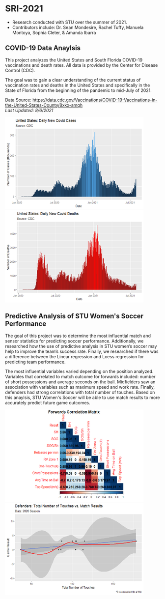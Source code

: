 # SRI-2021
* Research conducted with STU over the summer of 2021.
* Contributors include: Dr. Sean Mondesire, Rachel Tuffy, Manuela Montoya, Sophia Cleter, & Amanda Ibarra

## COVID-19 Data Anaylsis
This project analyzes the United States and South Florida COVID-19 vaccinations and death rates. All data is provided by the Center for Disease Control (CDC).

The goal was to gain a clear understanding of the current status of vaccination rates and deaths in the United States and specifically in the State of Florida from the beginning of the pandemic to mid-July of 2021. 

Data Source: https://data.cdc.gov/Vaccinations/COVID-19-Vaccinations-in-the-United-States-County/8xkx-amqh <br />
*Last Updated: 8/6/2021*

<img src="https://github.com/kriv00/SRI-2021/blob/main/graphs/US%20Daily%20Cases.png" width="450" height="300"> <img src="https://github.com/kriv00/SRI-2021/blob/main/graphs/US%20Daily%20Deaths.png" width="450" height="300">

## Predictive Analysis of STU Women's Soccer Performance
The goal of this project was to determine the most influential match and sensor statistics for predicting soccer performance. Additionally, we  researched how the use of predictive analysis in STU women’s soccer may help to improve the team’s success rate. Finally, we researched if there was a difference between the Linear regression and Loess regression for predicting team performance.

The most influential variables varied depending on the position analyzed. Variables that correlated to match outcome for forwards included: number of short possessions and average seconds on the ball. Midfielders saw an association with variables such as maximum speed and work rate. Finally, defenders had strong correlations with total number of touches. Based on this anaylsis, STU Women's Soccer will be able to use match results to more accurately predict future game outcomes.

<img src="https://github.com/kriv00/SRI-2021/blob/main/graphs/Forwards%20Correlation%20Matrix.png" width="450" height="300"> <img src="https://github.com/kriv00/SRI-2021/blob/main/graphs/Defenders-Total%20Touches%20vs%20Match%20Results.png" width="450" height="300"> 

